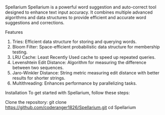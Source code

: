 Spellarium
Spellarium is a powerful word suggestion and auto-correct tool designed to enhance text input accuracy. It combines multiple advanced algorithms and data structures to provide efficient and accurate word suggestions and corrections.

Features
1. Tries: Efficient data structure for storing and querying words.
2. Bloom Filter: Space-efficient probabilistic data structure for membership testing.
3. LRU Cache: Least Recently Used cache to speed up repeated queries.
4. Levenshtein Edit Distance: Algorithm for measuring the difference between two sequences.
5. Jaro-Winkler Distance: String metric measuring edit distance with better results for shorter strings.
6. Multithreading: Enhances performance by parallelizing tasks.

Installation
To get started with Spellarium, follow these steps:

Clone the repository:
git clone https://github.com/coderanger1826/Spellarium.git
cd Spellarium